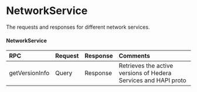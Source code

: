 # NetworkService

The requests and responses for different network services.

#### NetworkService

| RPC | Request | Response | Comments |
| :--- | :--- | :--- | :--- |
| getVersionInfo | Query | Response | Retrieves the active versions of Hedera Services and HAPI proto |


